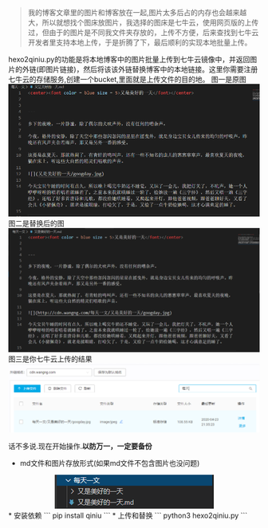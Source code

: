 >我的博客文章里的图片和博客放在一起,图片太多后占的内存也会越来越大，所以就想找个图床放图片，我选择的图床是七牛云，使用网页版的上传过，但由于的图片是不同我文件夹存放的，上传不方便，后来查找到七牛云开发者里支持本地上传，于是折腾了下，最后顺利的实现本地批量上传。

hexo2qiniu.py的功能是将本地博客中的图片批量上传到七牛云镜像中，并返回图片的外链(即图片链接)，然后将该该外链替换博客中的本地链接。这里你需要注册七牛云的存储服务,创建一个bucket,里面就是上传文件的目的地。
图一是原图
![](https://github.com/jackcywang/hexo2qiniu/blob/master/images/old.png)
图二是替换后的图
![](https://github.com/jackcywang/hexo2qiniu/blob/master/images/new.png)
图三是你七牛云上传的结果
![](https://github.com/jackcywang/hexo2qiniu/blob/master/images/qiniu.png)

话不多说.现在开始操作.**以防万一，一定要备份**
* md文件和图片存放形式(如果md文件不包含图片也没问题)
<div align=center>
<img src=https://github.com/jackcywang/hexo2qiniu/blob/master/images/cunfang.png>
</div>
* 安装依赖
```
pip install qiniu
```
* 上传和替换
```
python3 hexo2qiniu.py
```
